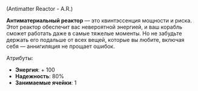 (Antimatter Reactor - A.R.)

**Антиматериальный реактор** — это квинтэссенция мощности и риска. Этот реактор обеспечит вас невероятной энергией, и ваш корабль сможет работать даже в самые тяжелые моменты. Но не забудьте держать его подальше от всех вещей, которые вы любите, включая себя — аннигиляция не прощает ошибок.

Атрибуты:
- **Энергия**: + 100
- **Надежность**: 80%
- **Занимаемые ячейки**: 1